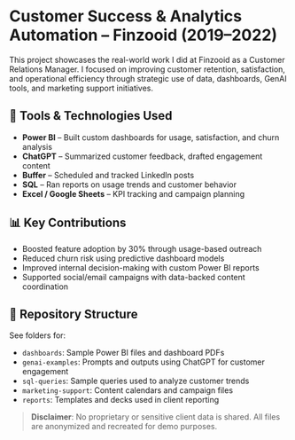 # Customer Success & Analytics Automation – Finzooid (2019–2022)

This project showcases the real-world work I did at Finzooid as a Customer Relations Manager. I focused on improving customer retention, satisfaction, and operational efficiency through strategic use of data, dashboards, GenAI tools, and marketing support initiatives.

## 🧰 Tools & Technologies Used
- **Power BI** – Built custom dashboards for usage, satisfaction, and churn analysis
- **ChatGPT** – Summarized customer feedback, drafted engagement content
- **Buffer** – Scheduled and tracked LinkedIn posts
- **SQL** – Ran reports on usage trends and customer behavior
- **Excel / Google Sheets** – KPI tracking and campaign planning

## 📊 Key Contributions
- Boosted feature adoption by 30% through usage-based outreach
- Reduced churn risk using predictive dashboard models
- Improved internal decision-making with custom Power BI reports
- Supported social/email campaigns with data-backed content coordination

## 📂 Repository Structure
See folders for:
- `dashboards`: Sample Power BI files and dashboard PDFs
- `genai-examples`: Prompts and outputs using ChatGPT for customer engagement
- `sql-queries`: Sample queries used to analyze customer trends
- `marketing-support`: Content calendars and campaign files
- `reports`: Templates and decks used in client reporting

> **Disclaimer**: No proprietary or sensitive client data is shared. All files are anonymized and recreated for demo purposes.
